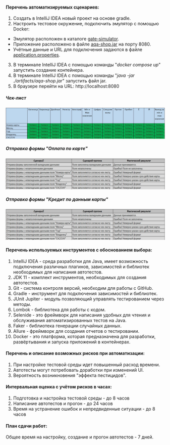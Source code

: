 #### **Перечень автоматизируемых сценариев:**
1. Создать в IntelliJ IDEA новый проект на основе gradle.
2. Настроить тестовое окружение, подключить эмулятор с помощью Docker:
  - Эмулятор расположен в каталоге [gate-simulator](https://github.com/netology-code/qa-diploma/tree/master/gate-simulator).
  - Приложение расположено в файле [aqa-shop.jar](https://github.com/netology-code/qa-diploma/blob/master/aqa-shop.jar) на порту 8080.
  -  Учётные данные и URL для подключения задаются в файле [application.properties](https://github.com/netology-code/qa-diploma/blob/master/application.properties).
3. В терминале IntelliJ IDEA с помощью команды "_docker compose up_" запустить создание контейнера. 
4. В терминале IntelliJ IDEA с помощью команды "_java -jar ./artifacts/aqa-shop.jar_" запустить файл jar.
5. В браузере перейти на URL: http://localhost:8080

##### **Чек-лист**
![Alt text](Checklist.jpg)

##### **Отправка формы "Оплата по карте"**
![Alt text](Map.jpg)

##### **Отправка формы "Кредит по данным карты"**
![Alt text](Credit.jpg)

#### **Перечень используемых инструментов с обоснованием выбора:**
1. IntelliJ IDEA - среда разработки для Java, имеет возможность подключения различных плагинов, зависимостей и библиотек необходимых для написания автотестов.
2. JDK 11 - комплект инструментов, необходимых для создания автотестов.
3. Git - система контроля версий, необходим для работы с GitHub.
4. Gradle - инструмент для подключения зависимостей и библиотек.
5. JUnit Jupiter - модуль позволяющий управлять тестированием через методы.
6. Lombok - библиотека для работы с кодом.
7. Selenide - это фреймворк для написания удобных для чтения и обслуживания автоматизированных тестов на Java.
8. Faker - библиотека генерации случайных данных.
9. Allure - фреймворк для создания отчетов о тестировании.
10. Docker -  это платформа, которая предназначена для разработки, развёртывания и запуска приложений в контейнерах.

#### **Перечень и описание возможных рисков при автоматизации:**
1. При настройке тестовой среды идет повышенный расход времени.
2. Автотесты могут потребовать доработки при изменений UI.
3. Вероятность возникновения "эффекта пестицидов".

#### **Интервальная оценка с учётом рисков в часах:**
1. Подготовка и настройка тестовой среды  - до 8 часов
2. Написание автотестов и прогон - до 24 часов
3. Время на устранение ошибок и непредвиденные ситуации - до 8 часов

#### **План сдачи работ:**
Общее время на настройку, создание и прогон автотестов -  7 дней.
